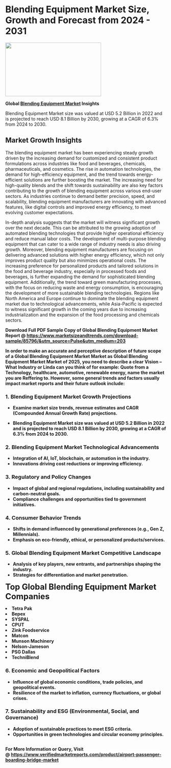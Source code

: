 <H1>Blending Equipment Market Size, Growth and Forecast from 2024 - 2031</H1><img class="aligncenter size-medium wp-image-584254" src="https://thirdeyenews.in/wp-content/uploads/2024/09/Global-Market-Research-300x168.jpeg" alt="" width="300" height="168" /><p><strong>Global&nbsp;<a href="https://www.marketsizeandtrends.com/download-sample/85796/&amp;utm_source=Pulse&amp;utm_medium=203">Blending Equipment Market</a> Insights</strong></p><p>Blending Equipment Market size was valued at USD 5.2 Billion in 2022 and is projected to reach USD 8.1 Billion by 2030, growing at a CAGR of 6.3% from 2024 to 2030.</p><p><h2>Market Growth Insights</h2> <p>The blending equipment market has been experiencing steady growth driven by the increasing demand for customized and consistent product formulations across industries like food and beverages, chemicals, pharmaceuticals, and cosmetics. The rise in automation technologies, the demand for high-efficiency equipment, and the trend towards energy-efficient solutions are further boosting the market. The increasing need for high-quality blends and the shift towards sustainability are also key factors contributing to the growth of blending equipment across various end-user sectors. As industries continue to demand better precision, speed, and scalability, blending equipment manufacturers are innovating with advanced features, like digital controls and improved energy efficiency, to meet evolving customer expectations.</p> <p><strong></strong></p> <p>In-depth analysis suggests that the market will witness significant growth over the next decade. This can be attributed to the growing adoption of automated blending technologies that provide higher operational efficiency and reduce manual labor costs. The development of multi-purpose blending equipment that can cater to a wide range of industry needs is also driving growth. Moreover, blending equipment manufacturers are focusing on delivering advanced solutions with higher energy efficiency, which not only improves product quality but also minimizes operational costs. The increasing preference for personalized products and tailored solutions in the food and beverage industry, especially in processed foods and beverages, is further expanding the demand for sophisticated blending equipment. Additionally, the trend toward green manufacturing processes, with the focus on reducing waste and energy consumption, is encouraging the development of more sustainable blending technologies. Regions like North America and Europe continue to dominate the blending equipment market due to technological advancements, while Asia-Pacific is expected to witness significant growth in the coming years due to increasing industrialization and the expansion of the food processing and chemicals sectors.</p> <p><strong></p><p><span class=""><strong>Download Full PDF Sample Copy of Global Blending Equipment Market Report</strong> @ <a href="https://www.marketsizeandtrends.com/download-sample/85796/&amp;utm_source=Pulse&amp;utm_medium=203" target="_blank">https://www.marketsizeandtrends.com/download-sample/85796/&amp;utm_source=Pulse&amp;utm_medium=203</a></span></p><p>In order to make an accurate and perceptive description of future scope of a Global&nbsp;Blending Equipment Market Market as Global&nbsp;Blending Equipment Market Market of 2025, you need to describe a clear Vision &ndash; What Industry or Linda can you think of for example: Quote from a Technology, healthcare, automotive, renewable energy, name the market you are Reffering to. However, some general trends and factors usually impact market reports and their future outlook include:</p><h3>1.&nbsp;<strong>Blending Equipment Market Growth Projections</strong></h3><ul><li>Examine market size trends, revenue estimates and CAGR (Compounded Annual Growth Rate) projections.</li><li><p>Blending Equipment Market size was valued at USD 5.2 Billion in 2022 and is projected to reach USD 8.1 Billion by 2030, growing at a CAGR of 6.3% from 2024 to 2030.</p></li></ul><h3>2.&nbsp;<strong>Blending Equipment Market Technological Advancements</strong></h3><ul><li>Integration of AI, IoT, blockchain, or automation in the industry.</li><li>Innovations driving cost reductions or improving efficiency.</li></ul><h3>3.&nbsp;<strong>Regulatory and Policy Changes</strong></h3><ul><li>Impact of global and regional regulations, including sustainability and carbon-neutral goals.</li><li>Compliance challenges and opportunities tied to government initiatives.</li></ul><h3>4.&nbsp;<strong>Consumer Behavior Trends</strong></h3><ul><li>Shifts in demand influenced by generational preferences (e.g., Gen Z, Millennials).</li><li>Emphasis on eco-friendly, ethical, or personalized products/services.</li></ul><h3>5.&nbsp;<strong>Global Blending Equipment Market Competitive Landscape</strong></h3><ul><li>Analysis of key players, new entrants, and partnerships shaping the industry.</li><li>Strategies for differentiation and market penetration.</li></ul><p data-pm-slice="1 1 []"><span style="color: inherit; font-family: inherit; font-size: 25px;">Top Global Blending Equipment Market Companies</span></p><div class="" data-test-id=""><p><li>Tetra Pak</li><li> Bepex</li><li> SYSPAL</li><li> CPUT</li><li> Zink Foodservice</li><li> Matcon</li><li> Munson Machinery</li><li> Nelson-Jameson</li><li> PSG Dallas</li><li> TechniBlend</li></p></div><h3>6.&nbsp;<strong>Economic and Geopolitical Factors</strong></h3><ul><li>Influence of global economic conditions, trade policies, and geopolitical events.</li><li>Resilience of the market to inflation, currency fluctuations, or global crises.</li></ul><h3>7.&nbsp;<strong>Sustainability and ESG (Environmental, Social, and Governance)</strong></h3><ul><li>Adoption of sustainable practices to meet ESG criteria.</li><li>Opportunities in green technologies and circular economy principles.</li></ul><h2><strong style="font-size: 14px;">For More Information or Query, Visit @&nbsp;</strong><a style="background-color: #ffffff; font-size: 14px;" href="https://www.marketsizeandtrends.com/report/blending-equipment-market/" target="_blank">https://www.verifiedmarketreports.com/product/airport-passenger-boarding-bridge-market</a></h2>

